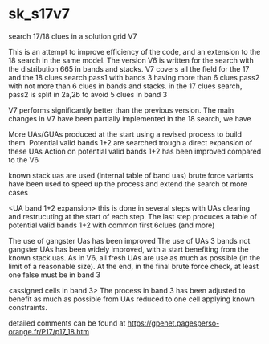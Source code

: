 # sk_s17v7
search 17/18 clues in a solution grid V7

This is an attempt to improve efficiency of the code, and an extension to the 18 search in the same model.
The version V6 is written for the search with the distribution 665 in bands and stacks.
V7 covers all the field for the 17 and the 18 clues search
pass1 with bands 3 having more than 6 clues
pass2 with not more than 6 clues in bands and stacks.
in the 17 clues search, pass2 is split in 2a,2b to avoid 5 clues in band 3


V7 performs significantly better than the previous version. 
The main changes in V7  have been partially implemented in the 18 search, we have

More UAs/GUAs produced at the start using a revised process to build them.
Potential valid bands 1+2 are searched trough a direct expansion of these UAs
Action on potential valid bands 1+2 has been improved compared to the V6

<uas first harvest>
known stack uas are used (internal table of band uas)
brute force variants have been used to speed up the process and extend the search ot more cases

<UA band 1+2 expansion> 
this is done in several steps with UAs clearing and restrucuting at the start of each step.
The last step procuces a table of potential valid bands 1+2 with common first 6clues (and more)

<gangster uas filter>
The use of gangster Uas has been improved 
The use of UAs 3 bands not gangster UAs has been widely improved, with a start benefiting from the known stack uas.

<use of fresh UAs>
As in V6, all fresh UAs are use as much as possible (in the limit of a reasonable size).
At the end, in the final brute force check, at least one false must be in band 3

<assigned cells in band 3>
The process in band 3 has been adjusted to benefit as much as possible from UAs reduced to one cell applying known constraints. 

detailed comments can be found at  https://gpenet.pagesperso-orange.fr/P17/p17_18.htm

